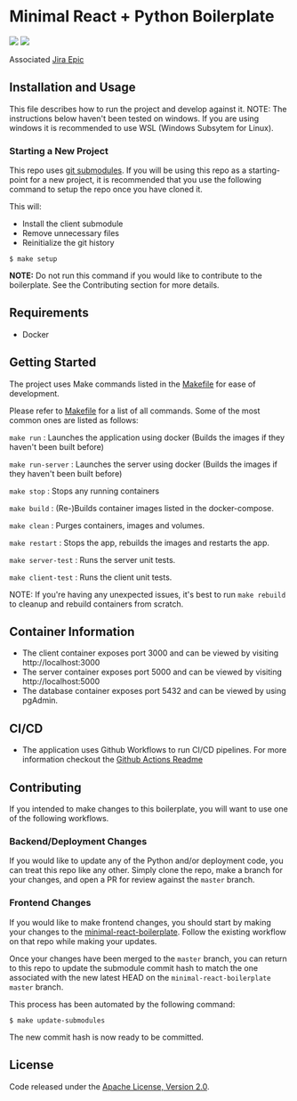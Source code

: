 # Minimal React + Python Boilerplate

![](https://github.com/FreshworksStudio/react-python-starter/workflows/Run%20Unit%20Tests/badge.svg)
![](https://github.com/FreshworksStudio/react-python-starter/workflows/Run%20e2e%20tests/badge.svg)

Associated [Jira Epic](https://freshworks.atlassian.net/browse/WEB-92)

## Installation and Usage

This file describes how to run the project and develop against it.
NOTE: The instructions below haven't been tested on windows. If you are using windows
it is recommended to use WSL (Windows Subsytem for Linux).

### Starting a New Project

This repo uses [git
submodules](https://git-scm.com/book/en/v2/Git-Tools-Submodules). If you will
be using this repo as a starting-point for a new project, it is recommended
that you use the following command to setup the repo once you have cloned it.

This will:
- Install the client submodule
- Remove unnecessary files
- Reinitialize the git history


```
$ make setup
```

**NOTE:** Do not run this command if you would like to contribute to the
boilerplate. See the Contributing section for more details.

## Requirements

- Docker

## Getting Started

The project uses Make commands listed in the [Makefile](Makefile) for ease of development.

Please refer to [Makefile](Makefile) for a list of all commands. Some of the most common ones are listed as follows:

`make run` : Launches the application using docker (Builds the images if they haven't been built before)

`make run-server` : Launches the server using docker (Builds the images if they haven't been built before)

`make stop` : Stops any running containers

`make build` : (Re-)Builds container images listed in the docker-compose.

`make clean` : Purges containers, images and volumes.

`make restart` : Stops the app, rebuilds the images and restarts the app.

`make server-test` : Runs the server unit tests.

`make client-test` : Runs the client unit tests.

NOTE: If you're having any unexpected issues, it's best to run `make rebuild` to cleanup and rebuild containers from scratch.

## Container Information

- The client container exposes port 3000 and can be viewed by visiting http://localhost:3000
- The server container exposes port 5000 and can be viewed by visiting http://localhost:5000
- The database container exposes port 5432 and can be viewed by using pgAdmin.

## CI/CD

- The application uses Github Workflows to run CI/CD pipelines. For more information checkout the [Github Actions Readme](.github/workflows/README.md)

## Contributing

If you intended to make changes to this boilerplate, you will want to use one
of the following workflows.

### Backend/Deployment Changes

If you would like to update any of the Python and/or deployment code, you can
treat this repo like any other. Simply clone the repo, make a branch for your
changes, and open a PR for review against the `master` branch.

### Frontend Changes

If you would like to make frontend changes, you should start by making your
changes to the
[minimal-react-boilerplate](https://github.com/FreshworksStudio/minimal-react-boilerplate).
Follow the existing workflow on that repo while making your updates.

Once your changes have been merged to the `master` branch, you can return to
this repo to update the submodule commit hash to match the one associated with
the new latest HEAD on the `minimal-react-boilerplate` `master` branch.

This process has been automated by the following command:
```
$ make update-submodules
```

The new commit hash is now ready to be committed.

## License

Code released under the [Apache License, Version 2.0](LICENSE).
